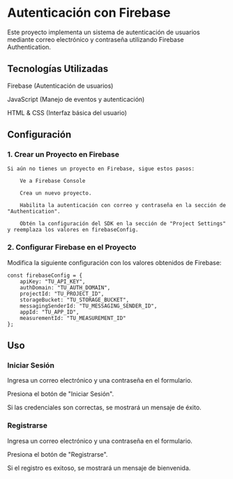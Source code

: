 # Autenticación con Firebase

Este proyecto implementa un sistema de autenticación de usuarios mediante correo electrónico y contraseña utilizando Firebase Authentication.

## Tecnologías Utilizadas

Firebase (Autenticación de usuarios)

JavaScript (Manejo de eventos y autenticación)

HTML & CSS (Interfaz básica del usuario)

## Configuración

### 1. Crear un Proyecto en Firebase

    Si aún no tienes un proyecto en Firebase, sigue estos pasos:

        Ve a Firebase Console

        Crea un nuevo proyecto.

        Habilita la autenticación con correo y contraseña en la sección de "Authentication".

        Obtén la configuración del SDK en la sección de "Project Settings" y reemplaza los valores en firebaseConfig.

### 2. Configurar Firebase en el Proyecto

Modifica la siguiente configuración con los valores obtenidos de Firebase:

```
const firebaseConfig = {
    apiKey: "TU_API_KEY",
    authDomain: "TU_AUTH_DOMAIN",
    projectId: "TU_PROJECT_ID",
    storageBucket: "TU_STORAGE_BUCKET",
    messagingSenderId: "TU_MESSAGING_SENDER_ID",
    appId: "TU_APP_ID",
    measurementId: "TU_MEASUREMENT_ID"
};
```

## Uso

### Iniciar Sesión

Ingresa un correo electrónico y una contraseña en el formulario.

Presiona el botón de "Iniciar Sesión".

Si las credenciales son correctas, se mostrará un mensaje de éxito.

### Registrarse

Ingresa un correo electrónico y una contraseña en el formulario.

Presiona el botón de "Registrarse".

Si el registro es exitoso, se mostrará un mensaje de bienvenida.
